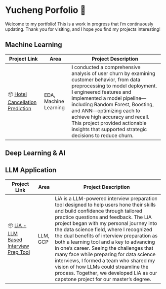 # Yucheng Porfolio 💼

Welcome to my portfolio! This is a work in progress that I’m continuously updating. Thank you for visiting, and I hope you find my projects interesting!

## Machine Learning
| Project Link | Area | Project Description |
| --- | --- | --- |
| 📦 [ Hotel Cancellation Prediction](https://github.com/yc247/data-science-portfolio/blob/main/machine-learning/Hotel_Cancellation_Prediction.ipynb) | EDA, Machine Learning | I conducted a comprehensive analysis of user churn by examining customer behavior, from data preprocessing to model deployment. I engineered features and implemented a model pipeline—including Random Forest, Boosting, and ANN—optimizing each to achieve high accuracy and recall. This project provided actionable insights that supported strategic decisions to reduce churn. |

## Deep Learning & AI


## LLM Application
| Project Link | Area | Project Description |
| --- | --- | --- |
| 📦 [LiA - LLM Based Interview Prep Tool](https://github.com/jrauvola/LIA) | LLM, GCP | LiA is a LLM-powered interview preparation tool designed to help users hone their skills and build confidence through tailored practice questions and feedback. The LiA project began with my personal journey into the data science field, where I recognized the dual benefits of interview preparation as both a learning tool and  a key to advancing in one’s career. Seeing the challenges that many face while preparing for data science interviews, I formed a team who shared my vision of how LLMs could streamline the process. Together, we developed LiA as our capstone project for our master’s degree.  |



<!-- 
## [Data Visualization]()
| Project Link | Project Description | Dashboard Link
| ---| --- | --- |
| 📦 [Amazon US Sales Data Analysis]() | Amazon is the largest online retail marketplace in the USA. Amid this dynamic marketplace, sellers continually seek avenues for enhancing their sales performance. To delve into this challenge, I scrutinized a comprehensive dataset of products selling on Amazon US, analyzing the multifaceted factors at play. These factors encompass pricing strategies, customer ratings, promotional discounts, and product titles, all of which collectively shape and influence sales performance | [Dashboard](https://public.tableau.com/shared/BXPGBPB7P?:display_count=n&:origin=viz_share_link)


## 📚 Table of Contents
- Data Analytics
- Machine Learning
- Deep Learning
--!>
